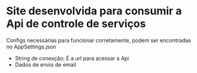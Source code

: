 # Site desenvolvida para consumir a Api de controle de serviços

Configs necessárias para funcionar corretamente, podem ser encontradas no AppSettings.json
 * String de conexção: É a url para acessar a Api
 * Dados de envio de email
